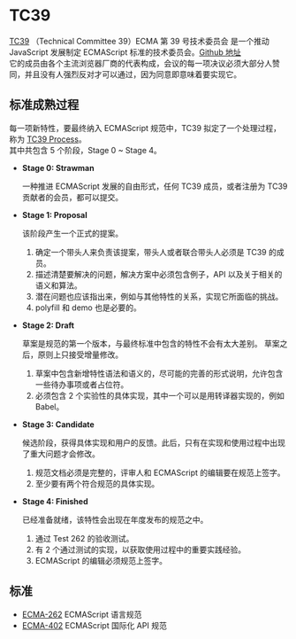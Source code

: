 # TC39

[TC39](https://www.ecma-international.org/memento/tc39-rf-tg.htm) （Technical Committee 39）ECMA 第 39 号技术委员会 是一个推动 JavaScript 发展制定 ECMAScript 标准的技术委员会。[Github 地址](https://github.com/tc39)\
它的成员由各个主流浏览器厂商的代表构成，会议的每一项决议必须大部分人赞同，并且没有人强烈反对才可以通过，因为同意即意味着要实现它。

## 标准成熟过程

每一项新特性，要最终纳入 ECMAScript 规范中，TC39 拟定了一个处理过程，称为 [TC39 Process](https://tc39.github.io/process-document/)。\
其中共包含 5 个阶段，Stage 0 ~ Stage 4。

- **Stage 0: Strawman**

  一种推进 ECMAScript 发展的自由形式，任何 TC39 成员，或者注册为 TC39 贡献者的会员，都可以提交。

- **Stage 1: Proposal**

  该阶段产生一个正式的提案。

  1. 确定一个带头人来负责该提案，带头人或者联合带头人必须是 TC39 的成员。
  2. 描述清楚要解决的问题，解决方案中必须包含例子，API 以及关于相关的语义和算法。
  3. 潜在问题也应该指出来，例如与其他特性的关系，实现它所面临的挑战。
  4. polyfill 和 demo 也是必要的。

- **Stage 2: Draft**

  草案是规范的第一个版本，与最终标准中包含的特性不会有太大差别。 草案之后，原则上只接受增量修改。

  1. 草案中包含新增特性语法和语义的，尽可能的完善的形式说明，允许包含一些待办事项或者占位符。
  2. 必须包含 2 个实验性的具体实现，其中一个可以是用转译器实现的，例如 Babel。

- **Stage 3: Candidate**

  候选阶段，获得具体实现和用户的反馈。此后，只有在实现和使用过程中出现了重大问题才会修改。

  1. 规范文档必须是完整的，评审人和 ECMAScript 的编辑要在规范上签字。
  2. 至少要有两个符合规范的具体实现。

- **Stage 4: Finished**

  已经准备就绪，该特性会出现在年度发布的规范之中。

  1. 通过 Test 262 的验收测试。
  2. 有 2 个通过测试的实现，以获取使用过程中的重要实践经验。
  3. ECMAScript 的编辑必须规范上签字。

## 标准

- [ECMA-262](https://tc39.github.io/ecma262/) ECMAScript 语言规范
- [ECMA-402](https://tc39.github.io/ecma402/) ECMAScript 国际化 API 规范
